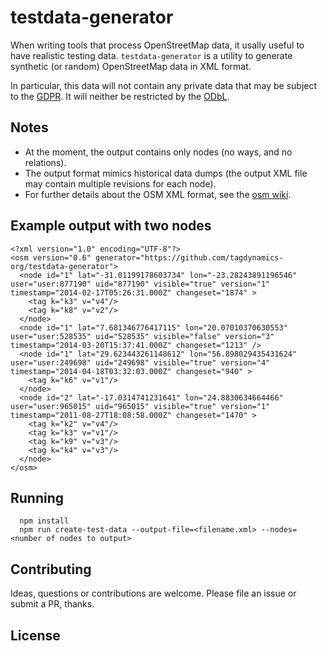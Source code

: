 # testdata-generator

When writing tools that process OpenStreetMap data, it usally useful to
have realistic testing data. `testdata-generator` is a utility to
generate synthetic (or random) OpenStreetMap data in XML format.

In particular, this data will not contain any private data that may be subject
to the [GDPR](https://gdpr-info.eu/). It will neither be restricted
by the [ODbL](https://www.openstreetmap.org/copyright).

## Notes

 - At the moment, the output contains only nodes (no ways, and no relations).
 - The output format mimics historical data dumps (the output XML file may contain multiple revisions for each node).
 - For further details about the OSM XML format, see the [osm wiki](https://wiki.openstreetmap.org/wiki/OSM_XML).

## Example output with two nodes

```
<?xml version="1.0" encoding="UTF-8"?>
<osm version="0.6" generator="https://github.com/tagdynamics-org/testdata-generator">
  <node id="1" lat="-31.01199178603734" lon="-23.28243891196546" user="user:877190" uid="877190" visible="true" version="1" timestamp="2014-02-17T05:26:31.000Z" changeset="1874" >
    <tag k="k3" v="v4"/>
    <tag k="k8" v="v2"/>
  </node>
  <node id="1" lat="7.681346776417115" lon="20.07010370630553" user="user:528535" uid="528535" visible="false" version="3" timestamp="2014-03-20T15:37:41.000Z" changeset="1213" />
  <node id="1" lat="29.623443261148612" lon="56.898029435431624" user="user:249698" uid="249698" visible="true" version="4" timestamp="2014-04-18T03:32:03.000Z" changeset="940" >
    <tag k="k6" v="v1"/>
  </node>
  <node id="2" lat="-17.0314741231641" lon="24.8830634664466" user="user:965015" uid="965015" visible="true" version="1" timestamp="2011-08-27T18:08:58.000Z" changeset="1470" >
    <tag k="k2" v="v4"/>
    <tag k="k3" v="v1"/>
    <tag k="k9" v="v3"/>
    <tag k="k4" v="v3"/>
  </node>
</osm>
```

## Running

```
  npm install
  npm run create-test-data --output-file=<filename.xml> --nodes=<number of nodes to output>
```

## Contributing

Ideas, questions or contributions are welcome. Please file an issue or submit a PR, thanks.

## License

```

```


